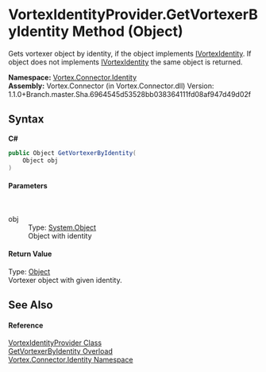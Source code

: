 # VortexIdentityProvider.GetVortexerByIdentity Method (Object)
 

Gets vortexer object by identity, if the object implements <a href="T_Vortex_Connector_Identity_IVortexIdentity.md">IVortexIdentity</a>. If object does not implements <a href="T_Vortex_Connector_Identity_IVortexIdentity.md">IVortexIdentity</a> the same object is returned.

**Namespace:**&nbsp;<a href="N_Vortex_Connector_Identity.md">Vortex.Connector.Identity</a><br />**Assembly:**&nbsp;Vortex.Connector (in Vortex.Connector.dll) Version: 1.1.0+Branch.master.Sha.6964545d53528bb038364111fd08af947d49d02f

## Syntax

**C#**<br />
``` C#
public Object GetVortexerByIdentity(
	Object obj
)
```


#### Parameters
&nbsp;<dl><dt>obj</dt><dd>Type: <a href="http://msdn2.microsoft.com/en-us/library/e5kfa45b" target="_blank">System.Object</a><br />Object with identity</dd></dl>

#### Return Value
Type: <a href="http://msdn2.microsoft.com/en-us/library/e5kfa45b" target="_blank">Object</a><br />Vortexer object with given identity.

## See Also


#### Reference
<a href="T_Vortex_Connector_Identity_VortexIdentityProvider.md">VortexIdentityProvider Class</a><br /><a href="Overload_Vortex_Connector_Identity_VortexIdentityProvider_GetVortexerByIdentity.md">GetVortexerByIdentity Overload</a><br /><a href="N_Vortex_Connector_Identity.md">Vortex.Connector.Identity Namespace</a><br />